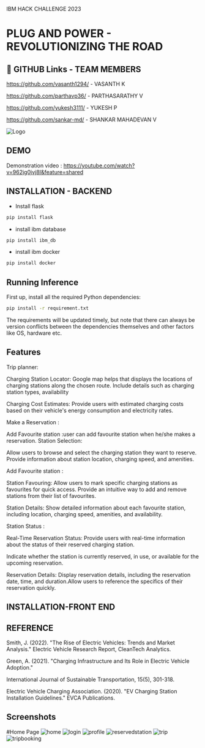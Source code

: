 IBM HACK CHALLENGE 2023

# PLUG AND POWER - REVOLUTIONIZING THE ROAD


## 🔗 GITHUB Links - TEAM MEMBERS


https://github.com/vasanth1294/ - VASANTH K

https://github.com/parthavp36/ - PARTHASARATHY V

https://github.com/yukesh3111/ - YUKESH P 

https://github.com/sankar-md/ - SHANKAR MAHADEVAN V



![Logo](https://rbj.net/files/2018/06/plug-power-logo-1.png)


## DEMO

Demonstration video :  https://youtube.com/watch?v=962jg0jvj8I&feature=shared


## INSTALLATION - BACKEND

- Install flask

```bash
pip install flask
```

- install ibm database

```bash
pip install ibm_db
```
- install ibm docker

```bash
pip install docker
```
## Running Inference

First up, install all the required Python dependencies:

```bash
pip install -r requirement.txt
```
The requirements will be updated timely, but note that there can always be version conflicts between the dependencies themselves and other factors like OS, hardware etc.



## Features

Trip planner:

Charging Station Locator: Google map helps that displays the locations of charging stations along the chosen route.
Include details such as charging station types, availability

Charging Cost Estimates:
Provide users with estimated charging costs based on their vehicle's energy consumption and electricity rates.

Make a Reservation :

Add Favourite station :user can add favourite station when he/she makes a reservation.
Station Selection:

Allow users to browse and select the charging station they want to reserve.
Provide information about station location, charging speed, and amenities.

Add Favourite station :

Station Favouring: Allow users to mark specific charging stations as favourites for quick access.
Provide an intuitive way to add and remove stations from their list of favourites.

Station Details: Show detailed information about each favourite station, including location, charging speed, amenities, and availability.

Station Status :

Real-Time Reservation Status: Provide users with real-time information about the status of their reserved charging station.

Indicate whether the station is currently reserved, in use, or available for the upcoming reservation.

Reservation Details: Display reservation details, including the reservation date, time, and duration.Allow users to reference the specifics of their reservation quickly.
## INSTALLATION-FRONT END


## REFERENCE

Smith, J. (2022). "The Rise of Electric Vehicles: Trends and Market Analysis." Electric Vehicle Research Report, CleanTech Analytics.

Green, A. (2021). "Charging Infrastructure and Its Role in Electric Vehicle Adoption." 

International Journal of Sustainable Transportation, 15(5), 301-318.

Electric Vehicle Charging Association. (2020). "EV Charging Station Installation Guidelines." EVCA Publications.
## Screenshots
#Home Page
![home](https://github.com/smartinternz02/SBSPS-Challenge-10616-1692034876/assets/112232878/ac0561e4-3d22-4090-8dee-b7589addc00b "Home Page")
![login](https://github.com/smartinternz02/SBSPS-Challenge-10616-1692034876/assets/112232878/36be28b3-15a2-45ec-966a-0b35251d3414 "Login Page")
![profile](https://github.com/smartinternz02/SBSPS-Challenge-10616-1692034876/assets/112232878/ce04b5b4-5929-4ce4-897b-61200f3346d4 "Profile Page")
![reservedstation](https://github.com/smartinternz02/SBSPS-Challenge-10616-1692034876/assets/112232878/18869e7e-3c0a-4ebb-8c36-ac4f3baf3d4e "Reserved Station")
![trip](https://github.com/smartinternz02/SBSPS-Challenge-10616-1692034876/assets/112232878/b867c052-bae6-417f-bb0a-6c1164e56df4 "Trip Planner")
![tripbooking](https://github.com/smartinternz02/SBSPS-Challenge-10616-1692034876/assets/112232878/a9dac622-04ae-4489-836c-1731b7ca56a8 "Reservaation Conformation")



